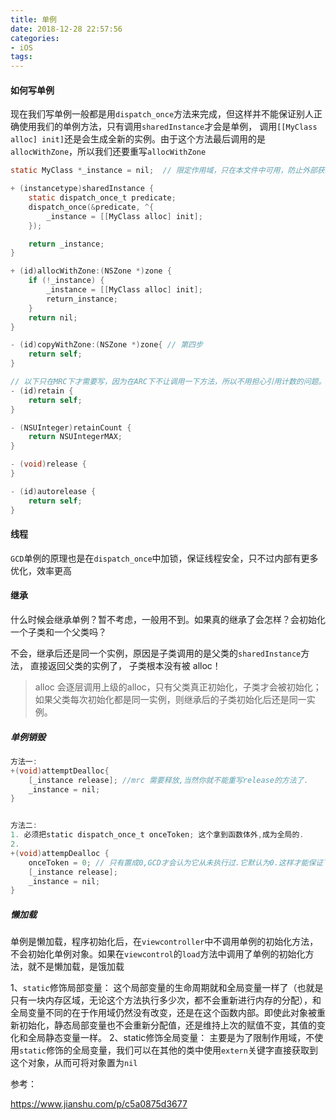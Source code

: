 ```yaml
---
title: 单例
date: 2018-12-28 22:57:56
categories:
- iOS
tags:
---
```


#### 如何写单例

现在我们写单例一般都是用`dispatch_once`方法来完成，但这样并不能保证别人正确使用我们的单例方法，只有调用`sharedInstance`才会是单例， 调用`[[MyClass alloc] init]`还是会生成全新的实例。由于这个方法最后调用的是`allocWithZone`，所以我们还要重写`allocWithZone`

``` objective-c
static MyClass *_instance = nil;  // 限定作用域，只在本文件中可用，防止外部获取并修改 _instance

+ (instancetype)sharedInstance {  
    static dispatch_once_t predicate;  
    dispatch_once(&predicate, ^{  
        _instance = [[MyClass alloc] init];   
    });

    return _instance;  
} 

+ (id)allocWithZone:(NSZone *)zone { 
    if (!_instance) {
        _instance = [[MyClass alloc] init];
        return_instance;
    }
    return nil;
}

- (id)copyWithZone:(NSZone *)zone{ // 第四步
    return self;
}

// 以下只在MRC下才需要写，因为在ARC下不让调用一下方法，所以不用担心引用计数的问题。
- (id)retain {
    return self;
}

- (NSUInteger)retainCount {
    return NSUIntegerMAX;
}

- (void)release {  
}

- (id)autorelease {
    return self;
}
```


#### 线程

`GCD`单例的原理也是在`dispatch_once`中加锁，保证线程安全，只不过内部有更多优化，效率更高

#### 继承

什么时候会继承单例？暂不考虑，一般用不到。如果真的继承了会怎样？会初始化一个子类和一个父类吗？

不会，继承后还是同一个实例，原因是子类调用的是父类的`sharedInstance`方法， 直接返回父类的实例了， 子类根本没有被 alloc！

> alloc 会逐层调用上级的alloc，只有父类真正初始化，子类才会被初始化；如果父类每次初始化都是同一实例，则继承后的子类初始化后还是同一实例。

##### 单例销毁

```objective-c
方法一:
+(void)attemptDealloc{
    [_instance release]; //mrc 需要释放,当然你就不能重写release的方法了.
    _instance = nil;
}


方法二:
1. 必须把static dispatch_once_t onceToken; 这个拿到函数体外,成为全局的.
2.
+(void)attempDealloc {
    onceToken = 0; // 只有置成0,GCD才会认为它从未执行过.它默认为0.这样才能保证下次再次调用shareInstance的时候,再次创建对象.
    [_instance release];
    _instance = nil;
}

```

##### 懒加载

单例是懒加载，程序初始化后，在`viewcontroller`中不调用单例的初始化方法，不会初始化单例对象。如果在`viewcontrol`的`load`方法中调用了单例的初始化方法，就不是懒加载，是饿加载

1、`static`修饰局部变量：
这个局部变量的生命周期就和全局变量一样了（也就是只有一块内存区域，无论这个方法执行多少次，都不会重新进行内存的分配），和全局变量不同的在于作用域仍然没有改变，还是在这个函数内部。即使此对象被重新初始化，静态局部变量也不会重新分配值，还是维持上次的赋值不变，其值的变化和全局静态变量一样。
2、static修饰全局变量：
主要是为了限制作用域，不使用`static`修饰的全局变量，我们可以在其他的类中使用`extern`关键字直接获取到这个对象，从而可将对象置为`nil`

参考：

https://www.jianshu.com/p/c5a0875d3677